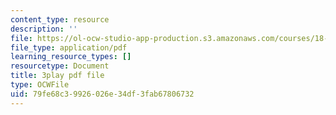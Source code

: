 ```yaml
---
content_type: resource
description: ''
file: https://ol-ocw-studio-app-production.s3.amazonaws.com/courses/18-01sc-single-variable-calculus-fall-2010/79fe68c39926026e34df3fab67806732_9J_VCHpvMbY.pdf
file_type: application/pdf
learning_resource_types: []
resourcetype: Document
title: 3play pdf file
type: OCWFile
uid: 79fe68c3-9926-026e-34df-3fab67806732
---
```

